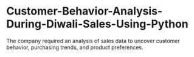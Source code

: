 # Customer-Behavior-Analysis-During-Diwali-Sales-Using-Python
The company required an analysis of sales data to uncover customer behavior, purchasing trends, and product preferences.

